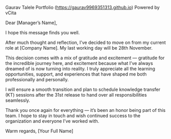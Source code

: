 Gaurav Talele Portfolio (https://gaurav9969351313.github.io)
Powered by vCita




Dear [Manager’s Name],

I hope this message finds you well.

After much thought and reflection, I’ve decided to move on from my current role at [Company Name]. My last working day will be 28th November.

This decision comes with a mix of gratitude and excitement — gratitude for the incredible journey here, and excitement because what I’ve always dreamed of is now turning into reality. I truly appreciate all the learning opportunities, support, and experiences that have shaped me both professionally and personally.

I will ensure a smooth transition and plan to schedule knowledge transfer (KT) sessions after the 31st release to hand over all responsibilities seamlessly.

Thank you once again for everything — it’s been an honor being part of this team. I hope to stay in touch and wish continued success to the organization and everyone I’ve worked with.

Warm regards,
[Your Full Name]
